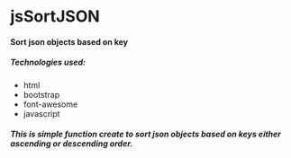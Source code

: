 # jsSortJSON
#### Sort json objects based on key
##### Technologies used:
- html
- bootstrap
- font-awesome
- javascript

##### This is simple function create to sort json objects based on keys either ascending or descending order.
